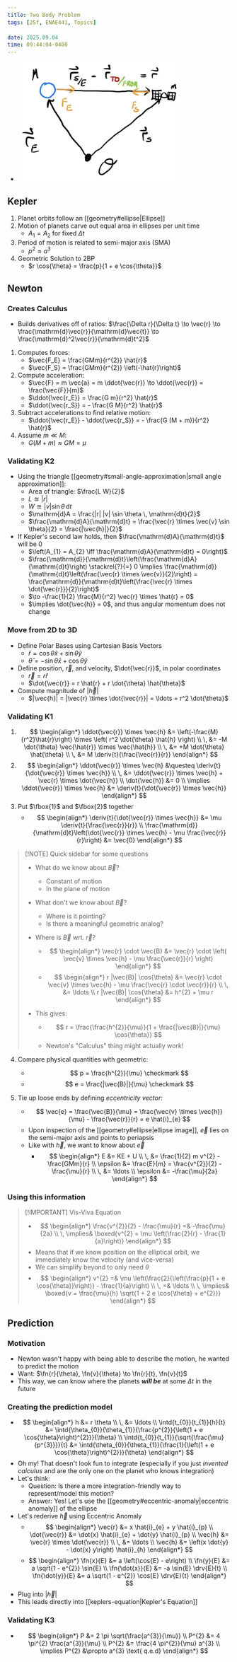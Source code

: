 ```yaml
---
title: Two Body Problem
tags: [25f, ENAE441, Topics]

date: 2025.09.04
time: 09:44:04-0400
---
```


- ![Sketch of the Two Body Problem (from Dr. Martin's notes)](assets/2BP-sketch.png)

## Kepler

1. Planet orbits follow an [[geometry#ellipse|Ellipse]]
2. Motion of planets carve out equal area in ellipses per unit time
    - $A_{1} = A_{2}$ for fixed $\Delta t$
3. Period of motion is related to semi-major axis (SMA)
    - $p^2 \approx a^3$
4. Geometric Solution to 2BP
    - $r \cos{\theta} = \frac{p}{1 + e \cos{\theta}}$

## Newton

### Creates Calculus

- Builds derivatives off of ratios: $\frac{\Delta r}{\Delta t} \to \vec{r} \to \frac{\mathrm{d}\vec{r}}{\mathrm{d}\vec{t}} \to \frac{\mathrm{d}^2\vec{r}}{\mathrm{d}t^2}$

1. Computes forces:
    - $\vec{F_E} = \frac{GMm}{r^{2}} \hat{r}$
    - $\vec{F_S} = \frac{GMm}{r^{2}} \left(-\hat{r}\right)$
2. Compute acceleration:
    - $\vec{F} = m \vec{a} = m \ddot{\vec{r}} \to \ddot{\vec{r}} = \frac{\vec{F}}{m}$
    - $\ddot{\vec{r_E}} = \frac{G m}{r^2} \hat{r}$
    - $\ddot{\vec{r_S}} = - \frac{G M}{r^2} \hat{r}$
3. Subtract accelerations to find relative motion:
    - $\ddot{\vec{r_E}} - \ddot{\vec{r_S}} = - \frac{G (M + m)}{r^2} \hat{r}$
4. Assume $m \ll M$:
    - $G (M + m) \approx G M = \mu$

### Validating K2

- Using the triangle [[geometry#small-angle-approximation|small angle approximation]]:
    - Area of triangle: $\frac{L W}{2}$
    - $L \approxeq |r|$
    - $W \approxeq |v|\sin{\theta} \, \mathrm{d}t$
    - $\mathrm{d}A = \frac{|r| |v| \sin \theta \, \mathrm{d}t}{2}$
    - $\frac{\mathrm{d}A}{\mathrm{d}t} = \frac{\vec{r} \times \vec{v} \sin \theta}{2} = \frac{|\vec{h}|}{2}$
- If Kepler's second law holds, then $\frac{\mathrm{d}A}{\mathrm{d}t}$ will be $0$
    - $\left(A_{1} = A_{2} \iff \frac{\mathrm{d}A}{\mathrm{d}t} = 0\right)$
    - $\frac{\mathrm{d}}{\mathrm{d}t}\left(\frac{\mathrm{d}A}{\mathrm{d}t}\right) \stackrel{?}{=} 0 \implies \frac{\mathrm{d}}{\mathrm{d}t}\left(\frac{\vec{r} \times \vec{v}}{2}\right) = \frac{\mathrm{d}}{\mathrm{d}t}\left(\frac{\vec{r} \times \dot{\vec{r}}}{2}\right)$
    - $\to -\frac{1}{2} \frac{M}{r^2} \vec{r} \times \hat{r} = 0$
    - $\implies \dot{\vec{h}} = 0$, and thus angular momentum does not change

### Move from 2D to 3D

- Define Polar Bases using Cartesian Basis Vectors
    - $\hat{r} = \cos \theta \hat{x} + \sin \theta \hat{y}$
    - $\hat{\theta} = - \sin \theta \hat{x} + \cos \theta \hat{y}$
- Define position, $\vec{r}$, and velocity, $\dot{\vec{r}}$, in polar coordinates
    - $\vec{r} = r \hat{r}$
    - $\dot{\vec{r}} = r \hat{r} + r \dot{\theta} \hat{\theta}$
- Compute magnitude of $|\vec{h}|$
    - $|\vec{h}| = |\vec{r} \times \dot{\vec{r}}| = \ldots = r^2 \dot{\theta}$

### Validating K1

1. $$
        \begin{align*}
            \ddot{\vec{r}} \times \vec{h} &= \left(-\frac{M}{r^2}\hat{r}\right) \times \left( r^2 \dot{\theta} \hat{h} \right) \\
            \, &= -M \dot{\theta} \vec{\hat{r}} \times \vec{\hat{h}} \\
            \, &= +M \dot{\theta} \hat{\theta} \\
            \, &= M \deriv{t}{\frac{\vec{r}}{r}}
        \end{align*}
   $$
2. $$
        \begin{align*}
            \ddot{\vec{r}} \times \vec{h} &\questeq \deriv{t}{\dot{\vec{r}} \times \vec{h}} \\
            \, &= \ddot{\vec{r}} \times \vec{h} + \vec{r} \times \dot{\vec{h}} \\
            \dot{\vec{h}} &= 0 \\
            \implies \ddot{\vec{r}} \times \vec{h} &= \deriv{t}{\dot{\vec{r}} \times \vec{h}}
        \end{align*}
   $$
3. Put $\fbox{1}$ and $\fbox{2}$ together
    - $$
        \begin{align*}
            \deriv{t}{\dot{\vec{r}} \times \vec{h}} &= \mu \deriv{t}{\frac{\vec{r}}{r}} \\
            \frac{\mathrm{d}}{\mathrm{d}t}\left(\dot{\vec{r}} \times \vec{h} - \mu \frac{\vec{r}}{r}\right) &= \vec{0}
        \end{align*}
      $$

> [!NOTE] Quick sidebar for some questions
>
> - What do we know about $\vec{B}$?
>     - Constant of motion
>     - In the plane of motion
> - What don't we know about $\vec{B}$?
>
>     - Where is it pointing?
>     - Is there a meaningful geometric analog?
>
> - Where is $\vec{B}$ wrt. $\vec{r}$?
>     - $$
>         \begin{align*}
>             \vec{r} \cdot \vec{B} &= \vec{r} \cdot \left( \vec{v} \times \vec{h} - \mu \frac{\vec{r}}{r} \right)
>         \end{align*}
>       $$
>     - $$
>         \begin{align*}
>             r |\vec{B}| \cos{\theta} &= \vec{r} \cdot \vec{v} \times \vec{h} - \mu \frac{\vec{r} \cdot \vec{r}}{r} \\
>             \, &= \ldots \\
>             r |\vec{B}| \cos{\theta} &= h^{2} + \mu r
>         \end{align*}
>       $$
> - This gives:
>     - $$
>         r = \frac{\frac{h^{2}}{\mu}}{1 + \frac{|\vec{B}|}{\mu} \cos{\theta}}
>       $$
>     - Newton's "Calculus" thing might actually work!

4. Compare physical quantities with geometric:

    - $$
        p = \frac{h^{2}}{\mu} \checkmark
      $$
    - $$
        e = \frac{|\vec{B}|}{\mu} \checkmark
      $$

5. Tie up loose ends by defining _eccentricity vector_:
    - $$
        \vec{e} = \frac{\vec{B}}{\mu} = \frac{\vec{v} \times \vec{h}}{\mu} - \frac{\vec{r}}{r} = e \hat{i}_{e}
      $$
    - Upon inspection of the [[geometry#ellipse|ellipse image]], $\vec{e}$ lies on the semi-major axis and points to periapsis
    - Like with $\vec{h}$, we want to know about $\vec{e}$
        - $$
            \begin{align*}
                E &= KE + U \\
                \, &= \frac{1}{2} m v^{2} - \frac{GMm}{r} \\
                \epsilon &= \frac{E}{m} = \frac{v^{2}}{2} - \frac{\mu}{r} \\
                \, &= \ldots \\
                \epsilon &= -\frac{\mu}{2a}
            \end{align*}
          $$

### Using this information

> [!IMPORTANT] Vis-Viva Equation
>
> - $$
>     \begin{align*}
>         \frac{v^{2}}{2} - \frac{\mu}{r} =& -\frac{\mu}{2a} \\
>         \, \implies& \boxed{v^{2} = \mu \left(\frac{2}{r} - \frac{1}{a}\right)}
>     \end{align*}
>   $$
> - Means that if we know position on the elliptical orbit, we immediately know the velocity (and vice-versa)
> - We can simplify beyond to only need $\theta$
> - $$
>     \begin{align*}
>         v^{2} =& \mu \left(\frac{2}{\left(\frac{p}{1 + e \cos{\theta}}\right)} - \frac{1}{a}\right) \\
>         \, =& \ldots \\
>         \, \implies& \boxed{v = \frac{\mu}{h} \sqrt{1 + 2 e \cos{\theta} + e^{2}}}
>     \end{align*}
>   $$

## Prediction

### Motivation

- Newton wasn't happy with being able to describe the motion, he wanted to predict the motion
- Want: $\fn{r}{\theta}, \fn{v}{\theta} \to \fn{r}{t}, \fn{v}{t}$
- This way, we can know where the planets **_will be_** at some $\Delta t$ in the future

### Creating the prediction model

- $$
    \begin{align*}
        h &= r \theta \\
        \, &= \ldots \\
        \intd{t_{0}}{t_{1}}{h}{t} &= \intd{\theta_{0}}{\theta_{1}}{\frac{p^{2}}{\left(1 + e \cos{\theta}\right)^{2}}}{\theta} \\
        \intd{t_{0}}{t_{1}}{\sqrt{\frac{\mu}{p^{3}}}}{t} &= \intd{\theta_{0}}{\theta_{1}}{\frac{1}{\left(1 + e \cos{\theta}\right)^{2}}}{\theta}
    \end{align*}
  $$
- Oh my! That doesn't look fun to integrate (especially if you just _invented calculus_ and are the only one on the planet who knows integration)
- Let's think:
    - Question: Is there a more integration-friendly way to represent/model this motion?
    - Answer: Yes! Let's use the [[geometry#eccentric-anomaly|eccentric anomaly]] of the ellipse
- Let's rederive $\vec{h}$ using Eccentric Anomaly
    - $$
        \begin{align*}
            \vec{r} &= x \hat{i}_{e} + y \hat{i}_{p} \\
            \dot{\vec{r}} &= \dot{x} \hat{i}_{e} + \dot{y} \hat{i}_{p} \\
            \vec{h} &= \vec{r} \times \dot{\vec{r}} \\
            \, &= \ldots \\
            \vec{h} &= \left(x \dot{y} - \dot{x} y\right) \hat{i}_{h}
        \end{align*}
      $$
    - $$
        \begin{align*}
            \fn{x}{E} &= a \left(\cos{E} - e\right) \\
            \fn{y}{E} &= a \sqrt{1 - e^{2}} \sin{E} \\
            \fn{\dot{x}}{E} &= -a \sin{E} \drv{E}{t} \\
            \fn{\dot{y}}{E} &= a \sqrt{1 - e^{2}} \cos{E} \drv{E}{t}
        \end{align*}
      $$
- Plug into $|\vec{h}|$
- This leads directly into [[keplers-equation|Kepler's Equation]]

### Validating K3

- $$
    \begin{align*}
        P &= 2 \pi \sqrt{\frac{a^{3}}{\mu}} \\
        P^{2} &= 4 \pi^{2} \frac{a^{3}}{\mu} \\
        P^{2} &= \frac{4 \pi^{2}}{\mu} a^{3} \\
        \implies P^{2} &\propto a^{3} \text{ q.e.d}
    \end{align*}
  $$
